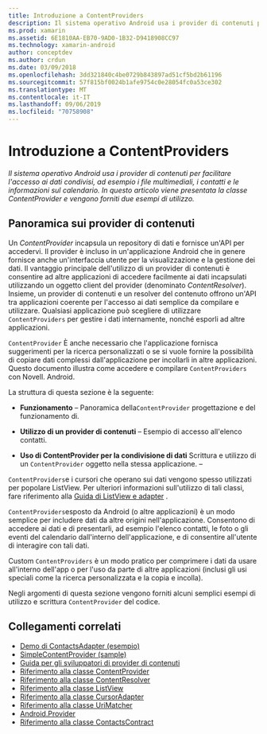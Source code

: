 ```yaml
---
title: Introduzione a ContentProviders
description: Il sistema operativo Android usa i provider di contenuti per facilitare l'accesso ai dati condivisi, ad esempio i file multimediali, i contatti e le informazioni sul calendario. In questo articolo viene presentata la classe ContentProvider e vengono forniti due esempi di utilizzo.
ms.prod: xamarin
ms.assetid: 6E1810AA-EB70-9AD0-1B32-D9418908CC97
ms.technology: xamarin-android
author: conceptdev
ms.author: crdun
ms.date: 03/09/2018
ms.openlocfilehash: 3dd321840c4be0729b843897ad51cf5bd2b61196
ms.sourcegitcommit: 57f815bf0024b1afe9754c0e28054fc0a53ce302
ms.translationtype: MT
ms.contentlocale: it-IT
ms.lasthandoff: 09/06/2019
ms.locfileid: "70758908"
---
```

# <a name="intro-to-contentproviders"></a>Introduzione a ContentProviders

_Il sistema operativo Android usa i provider di contenuti per facilitare l'accesso ai dati condivisi, ad esempio i file multimediali, i contatti e le informazioni sul calendario. In questo articolo viene presentata la classe ContentProvider e vengono forniti due esempi di utilizzo._

## <a name="content-providers-overview"></a>Panoramica sui provider di contenuti

Un *ContentProvider* incapsula un repository di dati e fornisce un'API per accedervi. Il provider è incluso in un'applicazione Android che in genere fornisce anche un'interfaccia utente per la visualizzazione e la gestione dei dati. Il vantaggio principale dell'utilizzo di un provider di contenuti è consentire ad altre applicazioni di accedere facilmente ai dati incapsulati utilizzando un oggetto client del provider (denominato *ContentResolver*). Insieme, un provider di contenuti e un resolver del contenuto offrono un'API tra applicazioni coerente per l'accesso ai dati semplice da compilare e utilizzare. Qualsiasi applicazione può scegliere di utilizzare `ContentProviders` per gestire i dati internamente, nonché esporli ad altre applicazioni.

`ContentProvider` È anche necessario che l'applicazione fornisca suggerimenti per la ricerca personalizzati o se si vuole fornire la possibilità di copiare dati complessi dall'applicazione per incollarli in altre applicazioni. Questo documento illustra come accedere e compilare `ContentProviders` con Novell. Android.

La struttura di questa sezione è la seguente:

- **Funzionamento** &ndash; Panoramica della`ContentProvider` progettazione e del funzionamento di.

- **Utilizzo di un provider di contenuti** &ndash; Esempio di accesso all'elenco contatti.

- **Uso di ContentProvider per la condivisione di dati** Scrittura e utilizzo di un `ContentProvider` oggetto nella stessa applicazione. &ndash;

`ContentProviders`e i cursori che operano sui dati vengono spesso utilizzati per popolare ListView. Per ulteriori informazioni sull'utilizzo di tali classi, fare riferimento alla [Guida di ListView e adapter](~/android/user-interface/layouts/list-view/index.md) .

`ContentProviders`esposto da Android (o altre applicazioni) è un modo semplice per includere dati da altre origini nell'applicazione. Consentono di accedere ai dati e di presentarli, ad esempio l'elenco contatti, le foto o gli eventi del calendario dall'interno dell'applicazione, e di consentire all'utente di interagire con tali dati.

Custom `ContentProviders` è un modo pratico per comprimere i dati da usare all'interno dell'app o per l'uso da parte di altre applicazioni (inclusi gli usi speciali come la ricerca personalizzata e la copia e incolla).

Negli argomenti di questa sezione vengono forniti alcuni semplici esempi di utilizzo e scrittura `ContentProvider` del codice.

## <a name="related-links"></a>Collegamenti correlati

- [Demo di ContactsAdapter (esempio)](https://docs.microsoft.com/samples/xamarin/monodroid-samples/platformfeatures-contactsadapterdemo)
- [SimpleContentProvider (sample)](https://docs.microsoft.com/samples/xamarin/monodroid-samples/platformfeatures-simplecontentprovider)
- [Guida per gli sviluppatori di provider di contenuti](https://developer.android.com/guide/topics/providers/content-providers.html)
- [Riferimento alla classe ContentProvider](xref:Android.Content.ContentProvider)
- [Riferimento alla classe ContentResolver](xref:Android.Content.ContentResolver)
- [Riferimento alla classe ListView](xref:Android.Widget.ListView)
- [Riferimento alla classe CursorAdapter](xref:Android.Widget.CursorAdapter)
- [Riferimento alla classe UriMatcher](xref:Android.Content.UriMatcher)
- [Android.Provider](xref:Android.Provider)
- [Riferimento alla classe ContactsContract](xref:Android.Provider.ContactsContract)
